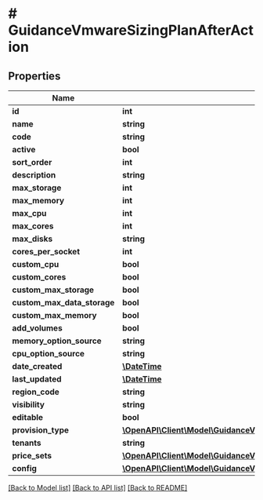 # # GuidanceVmwareSizingPlanAfterAction

## Properties

Name | Type | Description | Notes
------------ | ------------- | ------------- | -------------
**id** | **int** |  | [optional]
**name** | **string** |  | [optional]
**code** | **string** |  | [optional]
**active** | **bool** |  | [optional]
**sort_order** | **int** |  | [optional]
**description** | **string** |  | [optional]
**max_storage** | **int** |  | [optional]
**max_memory** | **int** |  | [optional]
**max_cpu** | **int** |  | [optional]
**max_cores** | **int** |  | [optional]
**max_disks** | **string** |  | [optional]
**cores_per_socket** | **int** |  | [optional]
**custom_cpu** | **bool** |  | [optional]
**custom_cores** | **bool** |  | [optional]
**custom_max_storage** | **bool** |  | [optional]
**custom_max_data_storage** | **bool** |  | [optional]
**custom_max_memory** | **bool** |  | [optional]
**add_volumes** | **bool** |  | [optional]
**memory_option_source** | **string** |  | [optional]
**cpu_option_source** | **string** |  | [optional]
**date_created** | [**\DateTime**](\DateTime.md) |  | [optional]
**last_updated** | [**\DateTime**](\DateTime.md) |  | [optional]
**region_code** | **string** |  | [optional]
**visibility** | **string** |  | [optional]
**editable** | **bool** |  | [optional]
**provision_type** | [**\OpenAPI\Client\Model\GuidanceVmwareSizingPlanBeforeActionProvisionType**](GuidanceVmwareSizingPlanBeforeActionProvisionType.md) |  | [optional]
**tenants** | **string** |  | [optional]
**price_sets** | [**\OpenAPI\Client\Model\GuidanceVmwareSizingPlanBeforeActionPriceSets[]**](GuidanceVmwareSizingPlanBeforeActionPriceSets.md) |  | [optional]
**config** | [**\OpenAPI\Client\Model\GuidanceVmwareSizingPlanBeforeActionConfig**](GuidanceVmwareSizingPlanBeforeActionConfig.md) |  | [optional]

[[Back to Model list]](../../README.md#models) [[Back to API list]](../../README.md#endpoints) [[Back to README]](../../README.md)
